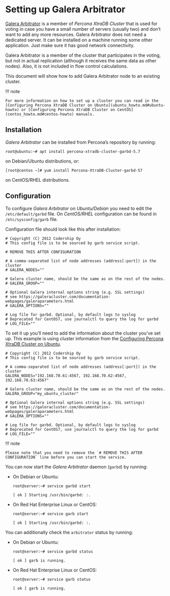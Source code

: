# Setting up Galera Arbitrator

[Galera Arbitrator](https://galeracluster.com/library/documentation/arbitrator.html) is a member of *Percona XtraDB Cluster* that is used for voting
in case you have a small number of servers (usually two)
and don’t want to add any more resources.
Galera Arbitrator does not need a dedicated server.
It can be installed on a machine running some other application.
Just make sure it has good network connectivity.

Galera Arbitrator is a member of the cluster that participates in the voting,
but not in actual replication
(although it receives the same data as other nodes).
Also, it is not included in flow control calculations.

This document will show how to add Galera Arbitrator node
to an existing cluster.

!!! note

    For more information on how to set up a cluster you can read in the
    [Configuring Percona XtraDB Cluster on Ubuntu](ubuntu_howto.md#ubuntu-howto) or [Configuring Percona XtraDB Cluster on CentOS](centos_howto.md#centos-howto) manuals.

## Installation

*Galera Arbitrator* can be installed from Percona’s repository by running:

```shell
root@ubuntu:~# apt install percona-xtradb-cluster-garbd-5.7
```

on Debian/Ubuntu distributions, or:

```shell
[root@centos ~]# yum install Percona-XtraDB-Cluster-garbd-57
```

on CentOS/RHEL distributions.

## Configuration

To configure *Galera Arbitrator* on *Ubuntu/Debian* you need to edit the
`/etc/default/garbd` file. On *CentOS/RHEL* configuration can be found in
`/etc/sysconfig/garb` file.

Configuration file should look like this after installation:

```text
# Copyright (C) 2012 Codership Oy
# This config file is to be sourced by garb service script.

# REMOVE THIS AFTER CONFIGURATION

# A comma-separated list of node addresses (address[:port]) in the cluster
# GALERA_NODES=""

# Galera cluster name, should be the same as on the rest of the nodes.
# GALERA_GROUP=""

# Optional Galera internal options string (e.g. SSL settings)
# see https://galeracluster.com/documentation-webpages/galeraparameters.html
# GALERA_OPTIONS=""

# Log file for garbd. Optional, by default logs to syslog
# Deprecated for CentOS7, use journalctl to query the log for garbd
# LOG_FILE=""
```

To set it up you’ll need to add the information about the cluster you’ve set
up. This example is using cluster information from the [Configuring Percona XtraDB Cluster on Ubuntu](ubuntu_howto.md#ubuntu-howto).

```text
# Copyright (C) 2012 Codership Oy
# This config file is to be sourced by garb service script.

# A comma-separated list of node addresses (address[:port]) in the cluster
GALERA_NODES="192.168.70.61:4567, 192.168.70.62:4567, 192.168.70.63:4567"

# Galera cluster name, should be the same as on the rest of the nodes.
GALERA_GROUP="my_ubuntu_cluster"

# Optional Galera internal options string (e.g. SSL settings)
# see https://galeracluster.com/documentation-webpages/galeraparameters.html
# GALERA_OPTIONS=""

# Log file for garbd. Optional, by default logs to syslog
# Deprecated for CentOS7, use journalctl to query the log for garbd
# LOG_FILE=""
```

!!! note

    Please note that you need to remove the `# REMOVE THIS AFTER
    CONFIGURATION` line before you can start the service.

You can now start the *Galera Arbitrator* daemon (`garbd`) by running:

* On Debian or Ubuntu:

  ```shell
  root@server:~# service garbd start
  ```

  ```text
  [ ok ] Starting /usr/bin/garbd: :.
  ```

* On Red Hat Enterprise Linux or CentOS:

  ```shell
  root@server:~# service garb start
  ```

  ```text
  [ ok ] Starting /usr/bin/garbd: :.
  ```

You can additionally check the `arbitrator` status by running:

* On Debian or Ubuntu:

  ```shell
  root@server:~# service garbd status
  ```

  ```text
  [ ok ] garb is running.
  ```

* On Red Hat Enterprise Linux or CentOS:

  ```shell
  root@server:~# service garb status
  ```

  ```text
  [ ok ] garb is running.
  ```
